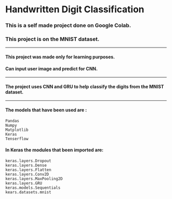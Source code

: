 # Handwritten Digit Classification

### This is a self made project done on Google Colab.
### This project is on the MNIST dataset.
___________________________________________________________________________________

#### This project was made only for learning purposes.
#### Can input user image and predict for CNN.
___________________________________________________________________________________
#### The project uses CNN and GRU to help classify the digits from the MNIST dataset.
___________________________________________________________________________________
#### The models that have been used are :
    Pandas
    Numpy
    Matplotlib
    Keras
    Tenserflow
    
#### In Keras the modules that been imported are:
    keras.layers.Dropout
    keras.layers.Dense
    keras.layers.Flatten
    keras.layers.Conv2D
    keras.layers.MaxPooling2D
    keras.layers.GRU
    keras.models.Sequentials
    kears.datasets.mnist

